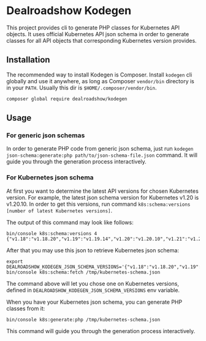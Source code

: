# Dealroadshow Kodegen

This project provides cli to generate PHP classes for Kubernetes API objects.
It uses official Kubernetes API json schema in order to generate classes
for all API objects that corresponding Kubernetes version provides.

## Installation
The recommended way to install Kodegen is Composer.
Install `kodegen` cli globally and use it anywhere, as long as Composer
`vendor/bin` directory is in your `PATH`. 
Usually this dir is `$HOME/.composer/vendor/bin`.

```bash
composer global require dealroadshow/kodegen
```

## Usage

### For generic json schemas
In order to generate PHP code from generic json schema, 
just run `kodegen json-schema:generate:php path/to/json-schema-file.json` command.
It will guide you through the generation process interactively.

### For Kubernetes json schema
At first you want to determine the latest API versions for chosen Kubernetes version.
For example, the latest json schema version for Kubernetes v1.20 is v1.20.10.
In order to get this versions, run command `k8s:schema:versions [number of latest Kubernetes versions]`.

The output of this command may look like follows:

```
bin/console k8s:schema:versions 4
{"v1.18":"v1.18.20","v1.19":"v1.19.14","v1.20":"v1.20.10","v1.21":"v1.21.4","v1.22":"v1.22.0"}
```

After that you may use this json to retrieve Kubernetes json schema:

```
export DEALROADSHOW_KODEGEN_JSON_SCHEMA_VERSIONS='{"v1.18":"v1.18.20","v1.19":"v1.19.14","v1.20":"v1.20.10","v1.21":"v1.21.4","v1.22":"v1.22.0"}'
bin/console k8s:schema:fetch /tmp/kubernetes-schema.json
```

The command above will let you chose one on Kubernetes versions, defined in `DEALROADSHOW_KODEGEN_JSON_SCHEMA_VERSIONS` env variable.

When you have your Kubernetes json schema, you can generate PHP classes from it:

```
bin/console k8s:generate:php /tmp/kubernetes-schema.json
```

This command will guide you through the generation process interactively.
